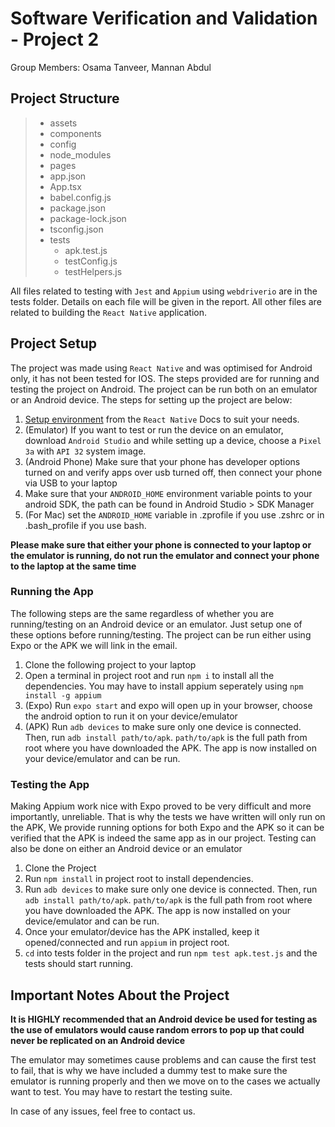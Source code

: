 # Software Verification and Validation - Project 2

Group Members: Osama Tanveer, Mannan Abdul

## Project Structure

> * assets
> * components
> * config
> * node_modules
> * pages
> * app.json
> * App.tsx
> * babel.config.js
> * package.json
> * package-lock.json
> * tsconfig.json
> * tests
>   * apk.test.js
>   * testConfig.js
>   * testHelpers.js

All files related to testing with `Jest` and `Appium` using `webdriverio` are in the tests folder. Details on each file will be given in the report. All other files are
related to building the `React Native` application.

## Project Setup

The project was made using `React Native` and was optimised for Android only, it has not been tested for IOS. The steps provided are for running and testing the project
on Android. The project can be run both on an emulator or an Android device. The steps for setting up the project are below:

1. [Setup environment](https://reactnative.dev/docs/environment-setup) from the `React Native` Docs to suit your needs.
2. (Emulator) If you want to test or run the device on an emulator, download `Android Studio` and while setting up a device, choose a `Pixel 3a` with `API 32` system image.
3. (Android Phone) Make sure that your phone has developer options turned on and verify apps over usb turned off, then connect your phone via USB to your laptop
4. Make sure that your `ANDROID_HOME` environment variable points to your android SDK, the path can be found in Android Studio > SDK Manager
5. (For Mac) set the `ANDROID_HOME` variable in .zprofile if you use .zshrc or in .bash_profile if you use bash.

**Please make sure that either your phone is connected to your laptop or the emulator is running, do not run the emulator and connect your phone to the laptop at the same time**

### Running the App
The following steps are the same regardless of whether you are running/testing on an Android device or an emulator. Just setup one of these options before running/testing.
The project can be run either using Expo or the APK we will link in the email.

1. Clone the following project to your laptop
2. Open a terminal in project root and run `npm i` to install all the dependencies. You may have to install appium seperately using `npm install -g appium`
3. (Expo) Run `expo start` and expo will open up in your browser, choose the android option to run it on your device/emulator
4. (APK) Run `adb devices` to make sure only one device is connected. Then, run `adb install path/to/apk`. `path/to/apk` is the full path from root where you have downloaded the APK. The app is now installed on your device/emulator and can be run.

### Testing the App
Making Appium work nice with Expo proved to be very difficult and more importantly, unreliable. That is why the tests we have written will only run on the APK, We provide running options for both Expo and the APK so it can be verified that the APK is indeed the same app as in our project. Testing can also be done on either an Android device or an emulator

1. Clone the Project
2. Run `npm install` in project root to install dependencies.
3. Run `adb devices` to make sure only one device is connected. Then, run `adb install path/to/apk`. `path/to/apk` is the full path from root where you have downloaded the APK. The app is now installed on your device/emulator and can be run.
4. Once your emulator/device has the APK installed, keep it opened/connected and run `appium` in project root.
5. `cd` into tests folder in the project and run `npm test apk.test.js` and the tests should start running.

## Important Notes About the Project

**It is HIGHLY recommended that an Android device be used for testing as the use of emulators would cause random errors to pop up that could never be replicated on an Android device**

The emulator may sometimes cause problems and can cause the first test to fail, that is why we have included a dummy test to make sure the emulator is running properly
and then we move on to the cases we actually want to test. You may have to restart the testing suite.

In case of any issues, feel free to contact us.
